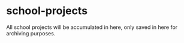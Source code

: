# school-projects
All school projects will be accumulated in here, only saved in here for archiving purposes.
